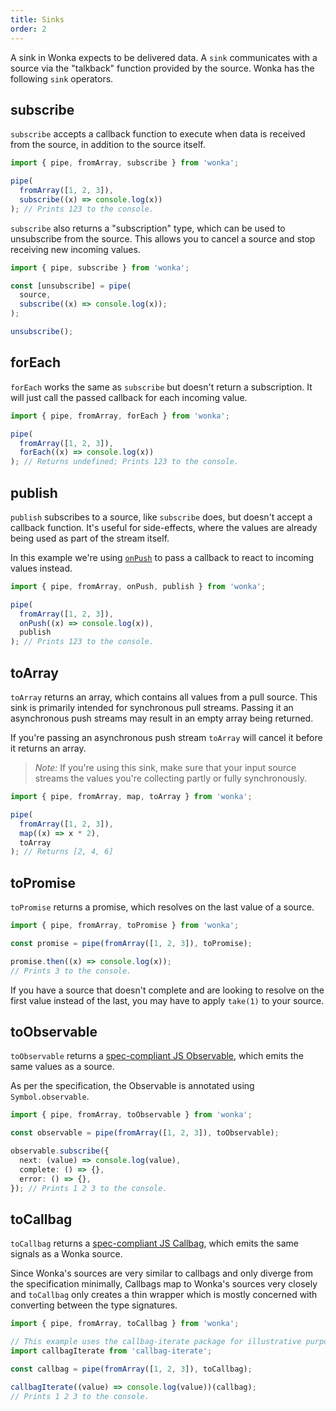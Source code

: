 ```yaml
---
title: Sinks
order: 2
---
```


A sink in Wonka expects to be delivered data. A `sink` communicates with a source via the "talkback" function provided by the source. Wonka has the following `sink` operators.

## subscribe

`subscribe` accepts a callback function to execute when data is received from the source, in addition to the source itself.

```typescript
import { pipe, fromArray, subscribe } from 'wonka';

pipe(
  fromArray([1, 2, 3]),
  subscribe((x) => console.log(x))
); // Prints 123 to the console.
```

`subscribe` also returns a "subscription" type, which can be used to
unsubscribe from the source. This allows you to cancel a source and stop receiving
new incoming values.

```typescript
import { pipe, subscribe } from 'wonka';

const [unsubscribe] = pipe(
  source,
  subscribe((x) => console.log(x));
);

unsubscribe();
```

## forEach

`forEach` works the same as `subscribe` but doesn't return a subscription.
It will just call the passed callback for each incoming value.

```typescript
import { pipe, fromArray, forEach } from 'wonka';

pipe(
  fromArray([1, 2, 3]),
  forEach((x) => console.log(x))
); // Returns undefined; Prints 123 to the console.
```

## publish

`publish` subscribes to a source, like `subscribe` does, but doesn't accept
a callback function. It's useful for side-effects, where the values are already being
used as part of the stream itself.

In this example we're using [`onPush`](./operators.md#onpush) to pass a callback to react to incoming
values instead.

```typescript
import { pipe, fromArray, onPush, publish } from 'wonka';

pipe(
  fromArray([1, 2, 3]),
  onPush((x) => console.log(x)),
  publish
); // Prints 123 to the console.
```

## toArray

`toArray` returns an array, which contains all values from a pull source.
This sink is primarily intended for synchronous pull streams. Passing it
an asynchronous push streams may result in an empty array being returned.

If you're passing an asynchronous push stream `toArray` will cancel it
before it returns an array.

> _Note:_ If you're using this sink, make sure that your input source streams
> the values you're collecting partly or fully synchronously.

```typescript
import { pipe, fromArray, map, toArray } from 'wonka';

pipe(
  fromArray([1, 2, 3]),
  map((x) => x * 2),
  toArray
); // Returns [2, 4, 6]
```

## toPromise

`toPromise` returns a promise, which resolves on the last value of a source.

```typescript
import { pipe, fromArray, toPromise } from 'wonka';

const promise = pipe(fromArray([1, 2, 3]), toPromise);

promise.then((x) => console.log(x));
// Prints 3 to the console.
```

If you have a source that doesn't complete and are looking to resolve on the first
value instead of the last, you may have to apply `take(1)` to your source.

## toObservable

`toObservable` returns a [spec-compliant JS Observable](https://github.com/tc39/proposal-observable), which emits the same
values as a source.

As per the specification, the Observable is annotated using `Symbol.observable`.

```typescript
import { pipe, fromArray, toObservable } from 'wonka';

const observable = pipe(fromArray([1, 2, 3]), toObservable);

observable.subscribe({
  next: (value) => console.log(value),
  complete: () => {},
  error: () => {},
}); // Prints 1 2 3 to the console.
```

## toCallbag

`toCallbag` returns a [spec-compliant JS Callbag](https://github.com/callbag/callbag), which emits the same signals
as a Wonka source.

Since Wonka's sources are very similar to callbags and only diverge from the specification
minimally, Callbags map to Wonka's sources very closely and `toCallbag` only creates a thin
wrapper which is mostly concerned with converting between the type signatures.

```typescript
import { pipe, fromArray, toCallbag } from 'wonka';

// This example uses the callbag-iterate package for illustrative purposes
import callbagIterate from 'callbag-iterate';

const callbag = pipe(fromArray([1, 2, 3]), toCallbag);

callbagIterate((value) => console.log(value))(callbag);
// Prints 1 2 3 to the console.
```
